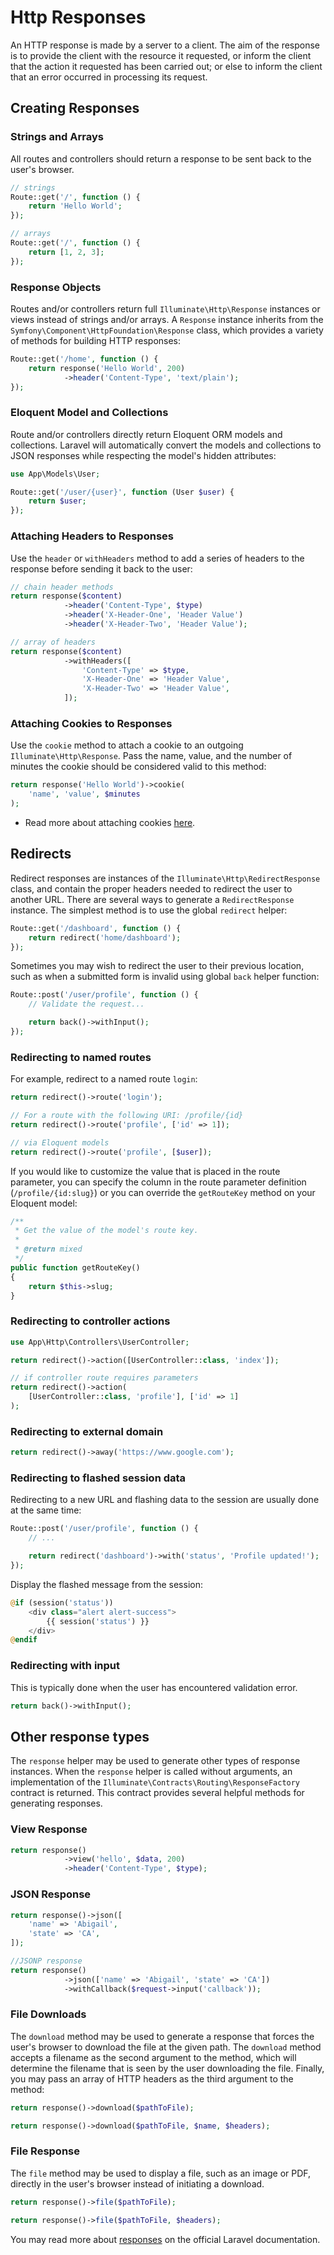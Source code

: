 # Http Responses

An HTTP response is made by a server to a client. The aim of the response is to provide the client with the resource it requested, or inform the client that the action it requested has been carried out; or else to inform the client that an error occurred in processing its request.

## Creating Responses

### Strings and Arrays

All routes and controllers should return a response to be sent back to the user's browser.

```php
// strings
Route::get('/', function () {
    return 'Hello World';
});

// arrays
Route::get('/', function () {
    return [1, 2, 3];
});
```

### Response Objects

Routes and/or controllers return full `Illuminate\Http\Response` instances or views instead of strings and/or arrays. A `Response` instance inherits from the `Symfony\Component\HttpFoundation\Response` class, which provides a variety of methods for building HTTP responses:

```php
Route::get('/home', function () {
    return response('Hello World', 200)
            ->header('Content-Type', 'text/plain');
});
```

### Eloquent Model and Collections

Route and/or controllers directly return Eloquent ORM models and collections. Laravel will automatically convert the models and collections to JSON responses while respecting the model's hidden attributes:

```php
use App\Models\User;

Route::get('/user/{user}', function (User $user) {
    return $user;
});
```

### Attaching Headers to Responses

Use the `header` or `withHeaders` method to add a series of headers to the response before sending it back to the user:

```php
// chain header methods
return response($content)
            ->header('Content-Type', $type)
            ->header('X-Header-One', 'Header Value')
            ->header('X-Header-Two', 'Header Value');

// array of headers
return response($content)
            ->withHeaders([
                'Content-Type' => $type,
                'X-Header-One' => 'Header Value',
                'X-Header-Two' => 'Header Value',
            ]);
```

### Attaching Cookies to Responses

Use the `cookie` method to attach a cookie to an outgoing `Illuminate\Http\Response`. Pass the name, value, and the number of minutes the cookie should be considered valid to this method:

```php
return response('Hello World')->cookie(
    'name', 'value', $minutes
);
```

- Read more about attaching cookies [here](https://laravel.com/docs/8.x/responses#attaching-cookies-to-responses).

## Redirects

Redirect responses are instances of the `Illuminate\Http\RedirectResponse` class, and contain the proper headers needed to redirect the user to another URL. There are several ways to generate a `RedirectResponse` instance. The simplest method is to use the global `redirect` helper:

```php
Route::get('/dashboard', function () {
    return redirect('home/dashboard');
});
```

Sometimes you may wish to redirect the user to their previous location, such as when a submitted form is invalid using global `back` helper function:

```php
Route::post('/user/profile', function () {
    // Validate the request...

    return back()->withInput();
});
```

### Redirecting to named routes

For example, redirect to a named route `login`:

```php
return redirect()->route('login');

// For a route with the following URI: /profile/{id}
return redirect()->route('profile', ['id' => 1]);

// via Eloquent models
return redirect()->route('profile', [$user]);
```

If you would like to customize the value that is placed in the route parameter, you can specify the column in the route parameter definition (`/profile/{id:slug}`) or you can override the `getRouteKey` method on your Eloquent model:

```php
/**
 * Get the value of the model's route key.
 *
 * @return mixed
 */
public function getRouteKey()
{
    return $this->slug;
}
```

### Redirecting to controller actions

```php
use App\Http\Controllers\UserController;

return redirect()->action([UserController::class, 'index']);

// if controller route requires parameters
return redirect()->action(
    [UserController::class, 'profile'], ['id' => 1]
);
```

### Redirecting to external domain

```php
return redirect()->away('https://www.google.com');
```

### Redirecting to flashed session data

Redirecting to a new URL and flashing data to the session are usually done at the same time:

```php
Route::post('/user/profile', function () {
    // ...

    return redirect('dashboard')->with('status', 'Profile updated!');
});
```

Display the flashed message from the session:

```php
@if (session('status'))
    <div class="alert alert-success">
        {{ session('status') }}
    </div>
@endif
```

### Redirecting with input

This is typically done when the user has encountered validation error.

```php
return back()->withInput();
```

## Other response types

The `response` helper may be used to generate other types of response instances. When the `response` helper is called without arguments, an implementation of the `Illuminate\Contracts\Routing\ResponseFactory` contract is returned. This contract provides several helpful methods for generating responses.

### View Response

```php
return response()
            ->view('hello', $data, 200)
            ->header('Content-Type', $type);
```

### JSON Response

```php
return response()->json([
    'name' => 'Abigail',
    'state' => 'CA',
]);

//JSONP response
return response()
            ->json(['name' => 'Abigail', 'state' => 'CA'])
            ->withCallback($request->input('callback'));
```

### File Downloads

The `download` method may be used to generate a response that forces the user's browser to download the file at the given path. The `download` method accepts a filename as the second argument to the method, which will determine the filename that is seen by the user downloading the file. Finally, you may pass an array of HTTP headers as the third argument to the method:

```php
return response()->download($pathToFile);

return response()->download($pathToFile, $name, $headers);
```

### File Response

The `file` method may be used to display a file, such as an image or PDF, directly in the user's browser instead of initiating a download.

```php
return response()->file($pathToFile);

return response()->file($pathToFile, $headers);
```

You may read more about [responses](https://laravel.com/docs/8.x/responses) on the official Laravel documentation.
